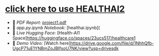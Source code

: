 # [click here to use HEALTHAI2](https://huggingface.co/spaces/23ucs517/healthcare1)
- 📄 *PDF Report:* [project1.pdf](project1.pdf)
- 📓 *app.py.ipynb Notebook:* [healthai.ipynb](
- 🤖 *Live Hugging Face:* [Health-AI1 Space]https://huggingface.co/spaces/23ucs517/healthcare1
- 🎥 *Demo Video:* [Watch here]https://drive.google.com/file/d/1NhhQfb-UgcP71uE1YNBmZoJBIfsoU7NK/view?usp=drivesdk
